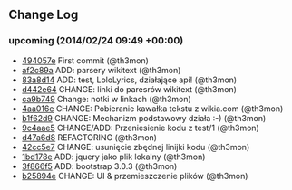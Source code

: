 ## Change Log

### upcoming (2014/02/24 09:49 +00:00)
- [494057e](https://github.com/th3mon/lyricsFinder/commit/494057e211a423693b2bbc98fb6ea5389d63d333) First commit (@th3mon)
- [af2c89a](https://github.com/th3mon/lyricsFinder/commit/af2c89ae390bed6d3ff117d847f29b65bc48ff50) ADD: parsery wikitext (@th3mon)
- [83a8d14](https://github.com/th3mon/lyricsFinder/commit/83a8d14b31b13d60a297c2ac6e0873e3609fe185) ADD: test, LoloLyrics, działające api! (@th3mon)
- [d442e64](https://github.com/th3mon/lyricsFinder/commit/d442e64ab8484e3914a3347596a3897dd31a3b73) CHANGE: linki do paresrów wikitext (@th3mon)
- [ca9b749](https://github.com/th3mon/lyricsFinder/commit/ca9b749c109b182449acfafb7cae68315f89ad13) Change: notki w linkach (@th3mon)
- [4aa016e](https://github.com/th3mon/lyricsFinder/commit/4aa016e01a16b03d29d9e9c37e3d16a6f8d13603) CHANGE: Pobieranie kawałka tekstu z wikia.com (@th3mon)
- [b1f62d9](https://github.com/th3mon/lyricsFinder/commit/b1f62d94b17542dc5b0bef5ee251f9430af6f27f) CHANGE: Mechanizm podstawowy działa :-) (@th3mon)
- [9c4aae5](https://github.com/th3mon/lyricsFinder/commit/9c4aae5ef97f4eb3a576e0eba89f7082a0bf2c23) CHANGE/ADD: Przeniesienie kodu z test/1 (@th3mon)
- [d47a6d8](https://github.com/th3mon/lyricsFinder/commit/d47a6d84db42a9795177d7ce045141fc3c0e8391) REFACTORING (@th3mon)
- [42cc5e7](https://github.com/th3mon/lyricsFinder/commit/42cc5e7abec332afa11561bf4fc5edd26737f92b) CHANGE: usunięcie zbędnej linijki kodu (@th3mon)
- [1bd178e](https://github.com/th3mon/lyricsFinder/commit/1bd178edb955eda826bd44f50c4e8401ff1fe332) ADD: jquery jako plik lokalny (@th3mon)
- [3f866f5](https://github.com/th3mon/lyricsFinder/commit/3f866f57a023d9b4fbd44f050b99244ea7a4e32c) ADD: bootstrap 3.0.3 (@th3mon)
- [b25894e](https://github.com/th3mon/lyricsFinder/commit/b25894ee3789cdbf9cfd1dc65c28046d19641789) CHANGE: UI & przemieszczenie plików (@th3mon)